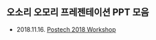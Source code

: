 ## 오소리 오모리 프레젠테이션 PPT 모음

- 2018.11.16. [Postech 2018 Workshop](https://osoriandomori.github.io/Presentation/template/postech-2018)